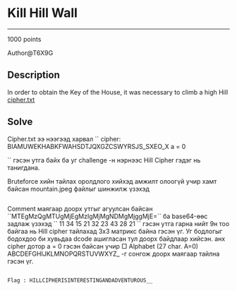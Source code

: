 # Kill Hill Wall
*** 
1000 points

Author@T6X9G

## Description
  In order to obtain the Key of the House, it was necessary to climb a high Hill
<a href="">cipher.txt</a>
<a href="mountain.jpeg"> </a>

## Solve
Cipher.txt ээ нээгээд харвал
``
cipher: BIAMUWEKHABKFWAHSDTJQXGZCSWYRSJS_SXEO_X
a = 0

``
гэсэн утга байх ба уг challenge -н нэрнээс Hill Cipher гэдэг нь танигдана.

Bruteforce хийн тайлах оролдлого хийхэд амжилт олоогүй учир хамт байсан mountain.jpeg файлыг шинжилж үзэхэд

<p align="center">
  <img src="">
</p>
Comment маягаар доорх утгыг агуулсан байсан
``MTEgMzQgMTUgMjEgMzIgMjMgNDMgMjggMjE=``
ба base64-өөс задлаж үзэхэд 
`` 11 34 15 21 32 23 43 28 21 ``
гэсэн утга гарна нийт 9н тоо байгаа нь Hill cipher тайлахад 3x3 матрикс байна гэсэн үг.
Уг бодлогыг бодохдоо би хувьдаа dcode ашигласан тул доорх байдлаар хийсэн.
анх cipher дотор a = 0 гэсэн байсан учир 
□ Alphabet (27 char. A=0) ABCDEFGHIJKLMNOPQRSTUVWXYZ_ 
-г сонгож доорх маягаар тайлна гэсэн үг.
<p align="center">
  <img src="">
</p>

`` Flag : HILLCIPHERISINTERESTINGANDADVENTUROUS__ `` 
